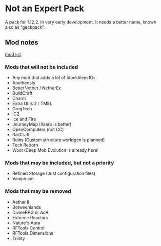 # Not an Expert Pack

A pack for 1.12.2. In very early development. It needs a better name, known also as "geckpack".


## Mod notes

[mod list](MODLIST.md)

### Mods that will not be included
- Any mod that adds a lot of block/item IDs
- Apotheosis
- BetterNether / NetherEx
- BuildCraft
- Charm
- Extra Utils 2 / TMEL
- GregTech
- IC2
- Ice and Fire
- JourneyMap (Xaero is better)
- OpenComputers (not CC)
- RailCraft
- Ruins (Custom structure worldgen is planned)
- Tech Reborn
- Woot (Deep Mob Evolution is already here)

### Mods that may be included, but not a priority
- Refined Storage (Just configuration files)
- Vampirism

### Mods that may be removed
- Aether II
- Betweenlands
- DivineRPG or AoA
- Extreme Reactors
- Nature's Aura
- RFTools Control
- RFTools Dimensions
- Trinity
